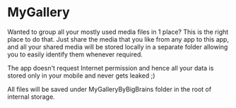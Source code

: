 # MyGallery

Wanted to group all your mostly used media files in 1 place? This is the right place to do that. Just share the media that you like from any app to this app, and all your shared media will be stored locally in a separate folder allowing you to easily identify them whenever required.

The app doesn't request Internet permission and hence all your data is stored only in your mobile and never gets leaked ;)

All files will be saved under MyGalleryByBigBrains folder in the root of internal storage.

